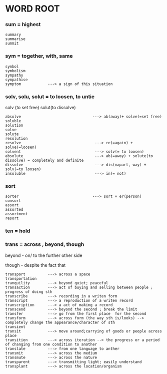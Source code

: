 # WORD ROOT
### sum = highest
```
summary  
summarise
summit  
```


### sym = together, with, same
```
symbol   
symbolism
sympathy
sympathise
symptom            ---> a sign of this situation
```



### solv, solu, solut = to loosen, to untie 
solv (to set free)
solut(to dissolve)
```
absolve                                ---> ab(away)+ solve(=set free) 
soluble
solution
solve
solute
resolution                              
resolve                                 ---> re(=again) + solve(=loosen)                              
solvent                                 ---> solv(= to loosen)
absolute                                ---> ab(=away) + solute(to dissolve) = completely and definite
dissolve                                ---> dis(=apart, way) + solv(=to loosen)
insoluble                               ---> in(= not)

```
### sort

```
sorter                                 ---> sort + er(person)
consort                                
assort
assorted 
assortment
resort

```




### ten = hold 


### trans = across , beyond, though 

beyond - on/ to  the further other side

though - despite the fact that

```
transport          ---> across a space
transportation     
tranquility        ---> beyond quiet; peaceful
transaction        ---> act of buying and selling between people ; progress of doing sth
transcribe         ---> recording in a writen form
transcript         ---> a reproduction of a writen record
transcription      ---> a act of making a record
transcend          ---> beyond the second ; break the limit
transfer           ---> go from the first place  for the second
transform          ---> across form (the way sth is/looks) --> completely change the appearance/character of sth
transient           
transit            ---> move around;carrying of goods or people across place
transition         ---> across iteration --> the progress or a period of changing from one condition to another
translate          ---> from one language to anther
transmit           ---> across the medium
transmute          ---> across the nature
transparent        ---> transmitting light; easily understand
transplant         ---> across the location/organism
```



